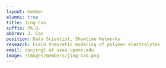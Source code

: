 ```yaml
---
layout: member
alumni: true
title: Jing Cao
suffix: Ph.D.
abbrev: J. Cao
position: Data Scientist, Showtime Networks
research: Field theoretic modeling of polymer electrolytes
email: caojing1 at seas.upenn.edu
image: /images/members/jing-cao.png
---
```

